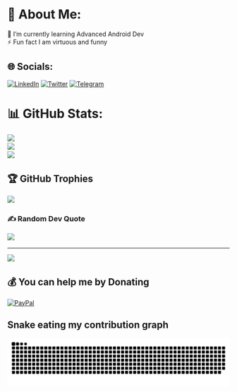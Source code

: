 # 💫 About Me:
🌱 I’m currently learning Advanced Android Dev <br>⚡ Fun fact I am virtuous and funny


## 🌐 Socials:
[![LinkedIn](https://img.shields.io/badge/LinkedIn-%230077B5.svg?logo=linkedin&logoColor=white)](https://www.linkedin.com/in/batyrkhan-utegenov-818a47258/) 
[![Twitter](https://img.shields.io/badge/Twitter-%231DA1F2.svg?logo=Twitter&logoColor=white)](https://twitter.com/batyrutn) 
[![Telegram](https://img.shields.io/badge/Telegram-%230088cc.svg?logo=telegram&logoColor=white)](https://t.me/nauryz314)


# 📊 GitHub Stats:
![](https://github-readme-stats.vercel.app/api?username=batyrq14&theme=tokyonight&hide_border=false&include_all_commits=false&count_private=false)<br/>
![](https://github-readme-streak-stats.herokuapp.com/?user=batyrq14&theme=tokyonight&hide_border=false)<br/>
![](https://github-readme-stats.vercel.app/api/top-langs/?username=batyrq14&theme=tokyonight&hide_border=false&include_all_commits=false&count_private=false&layout=compact)

## 🏆 GitHub Trophies
![](https://github-profile-trophy.vercel.app/?username=batyrq14&theme=radical&no-frame=false&no-bg=true&margin-w=4)

### ✍️ Random Dev Quote
![](https://quotes-github-readme.vercel.app/api?type=horizontal&theme=tokyonight)

---
[![](https://visitcount.itsvg.in/api?id=batyrq14&icon=0&color=0)](https://visitcount.itsvg.in)

  ## 💰 You can help me by Donating
  [![PayPal](https://img.shields.io/badge/PayPal-00457C?style=for-the-badge&logo=paypal&logoColor=white)](https://paypal.me/batyrutn2004@gmail.com) 


  
<!-- Proudly created with GPRM ( https://gprm.itsvg.in ) -->



## Snake eating my contribution graph
![snake gif](https://github.com/Batyrq14/Batyrq14/blob/output/github-snake-dark.svg)

